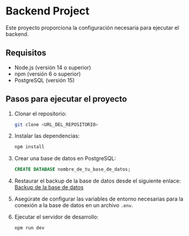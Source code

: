 # Backend Project

Este proyecto proporciona la configuración necesaria para ejecutar el backend.

## Requisitos

- Node.js (versión 14 o superior)
- npm (versión 6 o superior)
- PostgreSQL (versión 15)

## Pasos para ejecutar el proyecto

1. Clonar el repositorio:
    ```bash
    git clone <URL_DEL_REPOSITORIO>
    ```

2. Instalar las dependencias:
    ```bash
    npm install
    ```

3. Crear una base de datos en PostgreSQL:
    ```sql
    CREATE DATABASE nombre_de_tu_base_de_datos;
    ```

4. Restaurar el backup de la base de datos desde el siguiente enlace:
    [Backup de la base de datos](https://drive.google.com/drive/folders/1dIejr3SuEpUWDUGL6OFvk3Cvft9rZjpM?usp=drive_link)

5. Asegúrate de configurar las variables de entorno necesarias para la conexión a la base de datos en un archivo `.env`.

6. Ejecutar el servidor de desarrollo:
    ```bash
    npm run dev
    ```